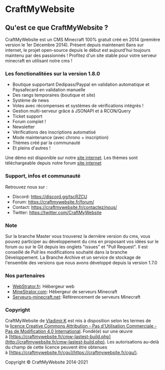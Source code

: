 # CraftMyWebsite

## Qu'est ce que CraftMyWebsite ?

CraftMyWebsite est un CMS Minecraft 100% gratuit créé en 2014 (première version le 1er Décembre 2014).
Présent depuis maintenant 6ans sur internet, le projet open-source depuis le début est aujourd'hui toujours maintenu par des passionnés !
Profitez d'un site stable pour votre serveur minecraft en utilisant notre cms !

### Les fonctionalitées sur la version 1.8.0

-   Boutique supportant Dedipass/Paypal en validation automatique et Paysafecard en validation manuelle 
-   Des rangs temporaires (boutique et site)
-   Système de news
-   Votes avec récompenses et systèmes de vérifications intégrés !
-   Gestion multi-serveur grâce à JSONAPI et à RCON/Query
-   Ticket support
-   Forum complet !
-   Newsletter 
-   Vérifications des inscriptions automatisé
-   Mode maintenance (avec chrono + inscription)
-   Thèmes créé par la communauté
-   Et pleins d'autres !

Une démo est disponible sur notre [site internet](http://demo.craftmywebsite.fr/).
Les thèmes sont téléchargeable depuis notre forum [site internet](https://craftmywebsite.fr/forum/index.php?resources/featured)

### Support, infos et communauté

Retrouvez nous sur :

-   Discord: https://discord.gg/tscRZCU
-   Forum: https://craftmywebsite.fr/forum/
-   Contact: https://craftmywebsite.fr/contactez/nous/
-   Twitter: https://twitter.com/CraftMyWebsite

### Note

Sur la branche Master vous trouverez la dernière version du cms, vous pouvez participer au développement du cms en proposant vos idées sur le forum ou sur le Git depuis les onglets "issues" et "Pull Request".
Il est conseillé de Pull les modifications souhaité dans la branche Développement.
La Branche Archive et un service de stockage de l'ensemble des versions que nous avons développé depuis la version 1.7.0

### Nos partenaires

-   [WebStrator.fr](WebStrator.fr): Hébergeur web
-   [MineStrator.com](MineStrator.com): Hébergeur de serveurs Minecraft
-   [Serveurs-minecraft.net](Serveurs-minecraft.net): Référencement de serveurs Minecraft

### Copyright

CraftMyWebsite de [Vladimir.K](http://craftmywebsite.fr/cmw-lastest-build.php) est mis à disposition selon les termes de la [licence Creative Commons Attribution - Pas d'Utilisation Commerciale - Pas de Modification 4.0 International](http://creativecommons.org/licenses/by-nc-nd/4.0/). Fondé(e) sur une œuvre à [https://craftmywebsite.fr/cmw-lastest-build.php](http://craftmywebsite.fr/cmw-lastest-build.php). Les autorisations au-delà du champ de cette licence peuvent être obtenues à [https://craftmywebsite.fr/cgu](https://craftmywebsite.fr/cgu/). 

Copyright © CraftMyWebsite 2014-2021 
